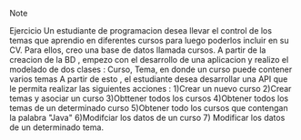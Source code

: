 >[!NOTE]
Ejercicio
Un estudiante de programacion desea llevar el control de los temas que aprendio en diferentes
cursos para luego poderlos incluir en su CV. Para ellos, creo una base de datos llamada
cursos. A partir de la creacion de la BD , empezo con el desarrollo de una 
aplicacion y realizo el modelado de dos clases : Curso, Tema, en donde un curso puede
contener varios temas 
A partir de esto , el estudiante desea desarrollar una API que le permita realizar las siguientes 
acciones :
1)Crear un nuevo curso
2)Crear temas y asociar un curso
3)Obttener todos los cursos
4)Obtener todos los temas de un determinado curso
5)Obtener todo los cursos que contengan la palabra "Java"
6)Modifciar los datos de un curso
7) Modificar los datos de un determinado tema.
